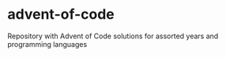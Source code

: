 # advent-of-code
Repository with Advent of Code solutions for assorted years and programming languages
